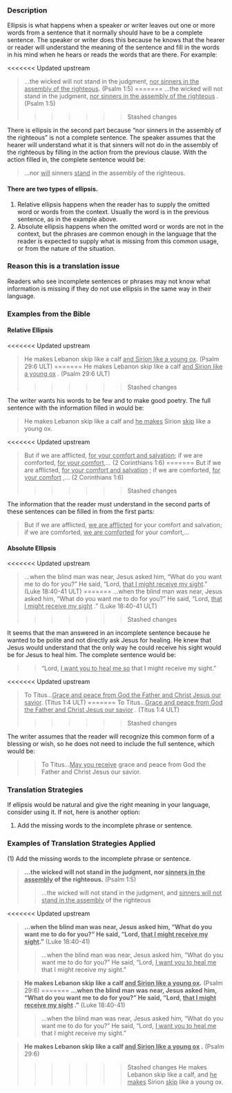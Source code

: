 

### Description

Ellipsis is what happens when a speaker or writer leaves out one or more words from a sentence that it normally should have to be a complete sentence. The speaker or writer does this because he knows that the hearer or reader will understand the meaning of the sentence and fill in the words in his mind when he hears or reads the words that are there. For example:

<<<<<<< Updated upstream
> …the wicked will not stand in the judgment, <u>nor sinners in the assembly of the righteous</u>. (Psalm 1:5)
=======
> …the wicked will not stand in the judgment, <u>nor sinners in the assembly of the righteous</u> . (Psalm 1:5)
>>>>>>> Stashed changes

There is ellipsis in the second part because “nor sinners in the assembly of the righteous” is not a complete sentence. The speaker assumes that the hearer will understand what it is that sinners will not do in the assembly of the righteous by filling in the action from the previous clause. With the action filled in, the complete sentence would be:

> …nor <u>will</u> sinners <u>stand</u> in the assembly of the righteous. 

#### There are two types of ellipsis.

1. Relative ellipsis happens when the reader has to supply the omitted word or words from the context. Usually the word is in the previous sentence, as in the example above.
2. Absolute ellipsis happens when the omitted word or words are not in the context, but the phrases are common enough in the language that the reader is expected to supply what is missing from this common usage, or from the nature of the situation.  

### Reason this is a translation issue

Readers who see incomplete sentences or phrases may not know what information is missing if they do not use ellipsis in the same way in their language.

### Examples from the Bible

#### Relative Ellipsis

<<<<<<< Updated upstream
> He makes Lebanon skip like a calf <u>and Sirion like a young ox</u>. (Psalm 29:6 ULT)
=======
> He makes Lebanon skip like a calf <u>and Sirion like a young ox</u> . (Psalm 29:6 ULT)
>>>>>>> Stashed changes

The writer wants his words to be few and to make good poetry. The full sentence with the information filled in would be:

> He makes Lebanon skip like a calf and <u>he makes</u> Sirion <u>skip</u> like a young ox.

<<<<<<< Updated upstream
> But if we are afflicted, <u>for your comfort and salvation</u>; if we are comforted, <u>for your comfort</u>,… (2 Corinthians 1:6)
=======
> But if we are afflicted, <u>for your comfort and salvation</u> ; if we are comforted, <u>for your comfort</u> ,… (2 Corinthians 1:6)
>>>>>>> Stashed changes

The information that the reader must understand in the second parts of these sentences can be filled in from the first parts:

> But if we are afflicted, <u>we are afflicted</u> for your comfort and salvation; if we are comforted, <u>we are comforted</u> for your comfort,… 

#### Absolute Ellipsis

<<<<<<< Updated upstream
> …when the blind man was near, Jesus asked him, “What do you want me to do for you?” He said, “Lord, <u>that I might receive my sight</u>.” (Luke 18:40-41 ULT)
=======
> …when the blind man was near, Jesus asked him, “What do you want me to do for you?” He said, “Lord, <u>that I might receive my sight</u> .” (Luke 18:40-41 ULT)
>>>>>>> Stashed changes

It seems that the man answered in an incomplete sentence because he wanted to be polite and not directly ask Jesus for healing. He knew that Jesus would understand that the only way he could receive his sight would be for Jesus to heal him. The complete sentence would be:

>> “Lord, <u>I want you to heal me so</u> that I might receive my sight.”

<<<<<<< Updated upstream
> To Titus…<u>Grace and peace from God the Father and Christ Jesus our savior</u>. (Titus 1:4 ULT)
=======
> To Titus…<u>Grace and peace from God the Father and Christ Jesus our savior</u> . (Titus 1:4 ULT)
>>>>>>> Stashed changes

The writer assumes that the reader will recognize this common form of a blessing or wish, so he does not need to include the full sentence, which would be:

>> To Titus…<u>May you receive</u> grace and peace from God the Father and Christ Jesus our savior. 

### Translation Strategies

If ellipsis would be natural and give the right meaning in your language, consider using it. If not, here is another option:

1. Add the missing words to the incomplete phrase or sentence.

### Examples of Translation Strategies Applied

(1) Add the missing words to the incomplete phrase or sentence.

> **…the wicked will not stand in the judgment, nor <u>sinners in the assembly</u> of the righteous.** (Psalm 1:5)
>> …the wicked will not stand in the judgment, and <u>sinners will not stand in the assembly</u> of the righteous

  
<<<<<<< Updated upstream
> **…when the blind man was near, Jesus asked him, “What do you want me to do for you?” He said, “Lord, <u>that I might receive my sight</u>.”** (Luke 18:40-41)
>> …when the blind man was near, Jesus asked him, “What do you want me to do for you?” He said, “Lord, <u>I want you to heal me</u> that I might receive my sight.”
  

> **He makes Lebanon skip like a calf <u>and Sirion like a young ox</u>.** (Psalm 29:6)
=======
> **…when the blind man was near, Jesus asked him, “What do you want me to do for you?” He said, “Lord, <u>that I might receive my sight</u> .”** (Luke 18:40-41)
>> …when the blind man was near, Jesus asked him, “What do you want me to do for you?” He said, “Lord, <u>I want you to heal me</u> that I might receive my sight.”
  

> **He makes Lebanon skip like a calf <u>and Sirion like a young ox</u> .** (Psalm 29:6)
>>>>>>> Stashed changes
>> He makes Lebanon skip like a calf, and <u>he makes</u> Sirion <u>skip</u> like a young ox.

